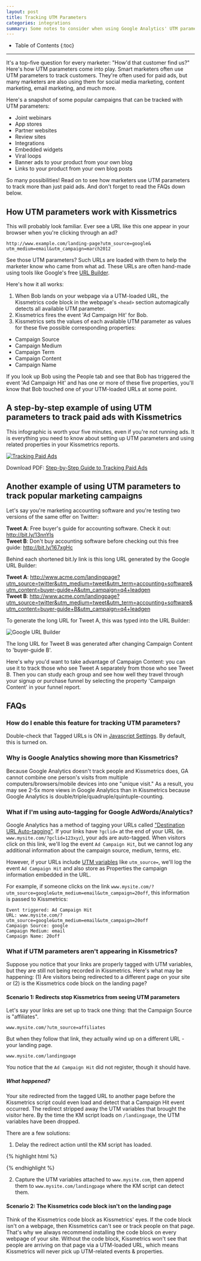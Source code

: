 ```yaml
---
layout: post
title: Tracking UTM Parameters
categories: integrations
summary: Some notes to consider when using Google Analytics' UTM parameters with Kissmetrics.
---
```

* Table of Contents
{:toc}
* * *

It's a top-five question for every marketer: "How'd that customer find us?" Here's how UTM parameters come into play. Smart marketers often use UTM parameters to track customers. They're often used for paid ads, but many marketers are also using them for social media marketing, content marketing, email marketing, and much more.

Here's a snapshot of some popular campaigns that can be tracked with UTM parameters:

* Joint webinars
* App stores
* Partner websites
* Review sites
* Integrations
* Embedded widgets
* Viral loops
* Banner ads to your product from your own blog
* Links to your product from your own blog posts

So many possibilities! Read on to see how marketers use UTM parameters to track more than just paid ads. And don't forget to read the FAQs down below.

## How UTM parameters work with Kissmetrics

This will probably look familiar. Ever see a URL like this one appear in your browser when you're clicking through an ad?

    http://www.example.com/landing-page?utm_source=google&  utm_medium=email&utm_campaign=march2012

See those UTM parameters? Such URLs are loaded with them to help the marketer know who came from what ad. These URLs are often hand-made using tools like Google's free [URL Builder][url-builder].

Here's how it all works:

1. When Bob lands on your webpage via a UTM-loaded URL, the Kissmetrics code block in the webpage's `<head>` section automagically detects all available UTM parameter.
2. Kissmetrics fires the event 'Ad Campaign Hit' for Bob.
3. Kissmetrics sets the values of each available UTM parameter as values for these five possible corresponding properties:

* Campaign Source
* Campaign Medium
* Campaign Term
* Campaign Content
* Campaign Name

If you look up Bob using the People tab and see that Bob has triggered the event 'Ad Campaign Hit' and has one or more of these five properties, you'll know that Bob touched one of your UTM-loaded URLs at some point.

## A step-by-step example of using UTM parameters to track paid ads with Kissmetrics

This infographic is worth your five minutes, even if you're not running ads. It is everything you need to know about setting up UTM parameters and using related properties in your Kissmetrics reports.

[![Tracking Paid Ads][info-paid-ads-png]][info-paid-ads-png]

Download PDF: [Step-by-Step Guide to Tracking Paid Ads][info-paid-ads-pdf]

[info-paid-ads-pdf]: https://s3.amazonaws.com/kissmetrics-support-files/assets/infographics/Tracking-Paid-Ads.pdf
[info-paid-ads-png]: https://s3.amazonaws.com/kissmetrics-support-files/assets/infographics/Tracking-Paid-Ads.png

## Another example of using UTM parameters to track popular marketing campaigns

Let's say you're marketing accounting software and you're testing two versions of the same offer on Twitter:

**Tweet A**: Free buyer's guide for accounting software. Check it out: http://bit.ly/13nnYIs<br>
**Tweet B**: Don't buy accounting software before checking out this free guide: http://bit.ly/167xgHc

Behind each shortened bit.ly link is this long URL generated by the Google URL Builder:

**Tweet A**: http://www.acme.com/landingpage?utm_source=twitter&utm_medium=tweet&utm_term=accounting+software&utm_content=buyer-guide+A&utm_campaign=q4+leadgen<br>
**Tweet B**: http://www.acme.com/landingpage?utm_source=twitter&utm_medium=tweet&utm_term=accounting+software&utm_content=buyer-guide+B&utm_campaign=q4+leadgen

To generate the long URL for Tweet A, this was typed into the URL Builder:

![Google URL Builder][url-builder-png]

[url-builder-png]: https://s3.amazonaws.com/kissmetrics-support-files/assets/integrations/utm-variables/url-builder.png

The long URL for Tweet B was generated after changing Campaign Content to 'buyer-guide B'.

Here's why you'd want to take advantage of Campaign Content: you can use it to track those who see Tweet A separately from those who see Tweet B. Then you can study each group and see how well they travel through your signup or purchase funnel by selecting the property 'Campaign Content' in your funnel report.

## FAQs

### How do I enable this feature for tracking UTM parameters?

Double-check that Tagged URLs is ON in [Javascript Settings]. By default, this is turned on.

[Javascript Settings]:https://app.kissmetrics.com/product.js_settings

### Why is Google Analytics showing more than Kissmetrics?

Because Google Analytics doesn't track people and Kissmetrics does, GA cannot combine one person's visits from multiple computers/browsers/mobile devices into one "unique visit." As a result, you may see 2-5x more views in Google Analytics than in Kissmetrics because Google Analytics is double/triple/quadruple/quintuple-counting.

### What if I'm using auto-tagging for Google AdWords/Analytics?

Google Analytics has a method of tagging your URLs called ["Destination URL Auto-tagging"][auto-tagging]. If your links have `?gclid=` at the end of your URL (ie. `www.mysite.com/?gclid=123xyz`), your ads are auto-tagged. When visitors click on this link, we'll log the event `Ad Campaign Hit`, but we cannot log any additional information about the campaign source, medium, terms, etc.

However, if your URLs include [UTM variables][url-builder] like `utm_source=`, we'll log the event `Ad Campaign Hit` and also store as Properties the campaign information embedded in the URL.

For example, if someone clicks on the link `www.mysite.com/?utm_source=google&utm_medium=email&utm_campaign=20off`, this information is passed to Kissmetrics:

    Event triggered: Ad Campaign Hit
    URL: www.mysite.com/?utm_source=google&utm_medium=email&utm_campaign=20off
    Campaign Source: google
    Campaign Medium: email
    Campaign Name: 20off

[auto-tagging]:http://support.google.com/analytics/bin/answer.py?hl=en&answer=1033981
[url-builder]:http://support.google.com/analytics/bin/answer.py?hl=en&answer=1033867

### What if UTM parameters aren't appearing in Kissmetrics?

Suppose you notice that your links are properly tagged with UTM variables, but they are still not being recorded in Kissmetrics. Here's what may be happening: (1) Are visitors being redirected to a different page on your site or (2) is the Kissmetrics code block on the landing page?

#### Scenario 1: Redirects stop Kissmetrics from seeing UTM parameters

Let's say your links are set up to track one thing: that the Campaign Source is "affiliates".

`www.mysite.com/?utm_source=affiliates`

But when they follow that link, they actually wind up on a different URL - your landing page.

`www.mysite.com/landingpage`

You notice that the `Ad Campaign Hit` did not register, though it should have.

##### What happened?

Your site redirected from the tagged URL to another page before the Kissmetrics script could even load and detect that a Campaign Hit event occurred. The redirect stripped away the UTM variables that brought the visitor here. By the time the KM script loads on `/landingpage`, the UTM variables have been dropped.

There are a few solutions:

1) Delay the redirect action until the KM script has loaded.

{% highlight html %}
<script type="text/javascript">
// This script would go on www.mysite.com
_kmq.push(function(){

// The logic to redirect to /landingpage goes here

});
</script>
{% endhighlight %}

2) Capture the UTM variables attached to `www.mysite.com`, then append them to `www.mysite.com/landingpage` where the KM script can detect them.

#### Scenario 2: The Kissmetrics code block isn't on the landing page

Think of the Kissmetrics code block as Kissmetrics' eyes. If the code block isn't on a webpage, then Kissmetrics can't see or track people on that page. That's why we always recommend installing the code block on every webpage of your site. Without the code block, Kissmetrics won't see that people are arriving on that page via a UTM-loaded URL, which means Kissmetrics will never pick up UTM-related events & properties.
